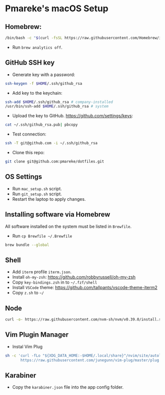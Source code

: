 # Pmareke's macOS Setup

## Homebrew:

```sh
/bin/bash -c "$(curl -fsSL https://raw.githubusercontent.com/Homebrew/install/HEAD/install.sh)"
```

- Run `brew analytics off`.

## GitHub SSH key

- Generate key with a password:

```sh
ssh-keygen -f $HOME/.ssh/github_rsa
```

- Add key to the keychain:

```sh
ssh-add $HOME/.ssh/github_rsa # company-installed
/usr/bin/ssh-add $HOME/.ssh/github_rsa # system
```

- Upload the key to GitHub. https://github.com/settings/keys:

```sh
cat ~/.ssh/github_rsa.pub| pbcopy
```

- Test connection:

```sh
ssh -T git@github.com -i ~/.ssh/github_rsa
```

- Clone this repo:

```sh
git clone git@github.com:pmareke/dotfiles.git
```

## OS Settings

- Run `mac_setup.sh` script.
- Run `git_setup.sh` script.
- Restart the laptop to apply changes.

## Installing software via Homebrew

All software installed on the system must be listed in `Brewfile`.

- Run `cp Brewfile ~/.Brewfile`

```sh
brew bundle --global
```

## Shell

- Add `iterm` profile `iterm.json`.
- Install `oh-my-zsh`: https://github.com/robbyrussell/oh-my-zsh
- Copy `key-bindings.zsh` in to `~/.fzf/shell`
- Install `VSCode` theme: https://github.com/tallpants/vscode-theme-iterm2
- Copy `z.sh` to `~/`

## Node

```sh  
curl -o- https://raw.githubusercontent.com/nvm-sh/nvm/v0.39.0/install.sh | bash
```

## Vim Plugin Manager

- Instal Vim Plug

```sh
sh -c 'curl -fLo "${XDG_DATA_HOME:-$HOME/.local/share}"/nvim/site/autoload/plug.vim --create-dirs \
       https://raw.githubusercontent.com/junegunn/vim-plug/master/plug.vim'
```

## Karabiner

- Copy the `karabiner.json` file into the app config folder.
